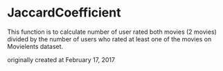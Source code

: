# JaccardCoefficient
This function is to calculate number of user rated both movies (2 movies) divided by the number of users who rated at least one of the movies on Movielents dataset.

originally created at February 17, 2017
